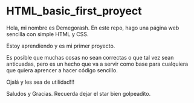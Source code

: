 # HTML_basic_first_proyect

Hola, mi nombre es Demegorash.  En este repo, hago una página web sencilla con simple HTML y CSS.

Estoy aprendiendo y es mi primer proyecto.

Es posible que muchas cosas no sean correctas o que tal vez sean anticuadas, pero es un hecho que va a servir como base para cualquiera que quiera aprencer a hacer
código sencillo.

Ojalá y les sea de utilidad!!!

Saludos y Gracias.  Recuerda dejar el star bien golpeadito.
